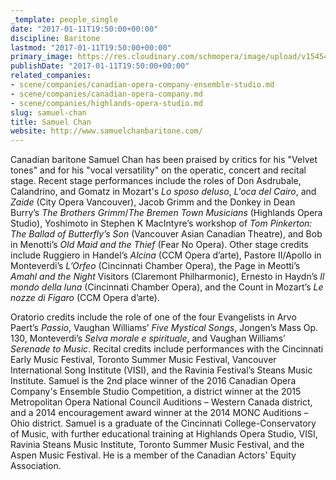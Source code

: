```yaml
---
_template: people_single
date: "2017-01-11T19:50:00+00:00"
discipline: Baritone
lastmod: "2017-01-11T19:50:00+00:00"
primary_image: https://res.cloudinary.com/schmopera/image/upload/v1545409169/media/webhook-uploads/1484164119261/2017-01-11---Samuel-Chan.jpg.jpg
publishDate: "2017-01-11T19:50:00+00:00"
related_companies:
- scene/companies/canadian-opera-company-ensemble-studio.md
- scene/companies/canadian-opera-company.md
- scene/companies/highlands-opera-studio.md
slug: samuel-chan
title: Samuel Chan
website: http://www.samuelchanbaritone.com/
---
```


Canadian baritone Samuel Chan has been praised by critics for his "Velvet tones" and for his "vocal versatility" on the operatic, concert and recital stage. Recent stage performances include the roles of Don Asdrubale, Calandrino, and Gomatz in Mozart's *Lo sposo deluso*, *L'oca del Cairo*, and *Zaide* (City Opera Vancouver), Jacob Grimm and the Donkey in Dean Burry’s *The Brothers Grimm*/*The Bremen Town Musicians* (Highlands Opera Studio), Yoshimoto in Stephen K MacIntyre’s workshop of *Tom Pinkerton: The Ballad of Butterfly’s Son* (Vancouver Asian Canadian Theatre), and Bob in Menotti’s *Old Maid and the Thief* (Fear No Opera). Other stage credits include Ruggiero in Handel’s *Alcina* (CCM Opera d’arte), Pastore II/Apollo in Monteverdi’s *L’Orfeo* (Cincinnati Chamber Opera), the Page in Meotti’s *Amahl and the Night* Visitors (Claremont Philharmonic), Ernesto in Haydn’s *Il mondo della luna* (Cincinnati Chamber Opera), and the Count in Mozart’s *Le nozze di Figaro* (CCM Opera d’arte). 

Oratorio credits include the role of one of the four Evangelists in Arvo Paert’s *Passio*, Vaughan Williams’ *Five Mystical Songs*, Jongen’s Mass Op. 130, Monteverdi’s *Selva morale e spirituale*, and Vaughan Williams’ *Serenade to Music*. Recital credits include performances with the Cincinnati Early Music Festival, Toronto Summer Music Festival, Vancouver International Song Institute (VISI), and the Ravinia Festival’s Steans Music Institute. Samuel is the 2nd place winner of the 2016 Canadian Opera Company's Ensemble Studio Competition, a district winner at the 2015 Metropolitan Opera National Council Auditions – Western Canada district, and a 2014 encouragement award winner at the 2014 MONC Auditions – Ohio district. Samuel is a graduate of the Cincinnati College-Conservatory of Music, with further educational training at Highlands Opera Studio, VISI, Ravinia Steans Music Institute, Toronto Summer Music Festival, and the Aspen Music Festival. He is a member of the Canadian Actors' Equity Association. 
